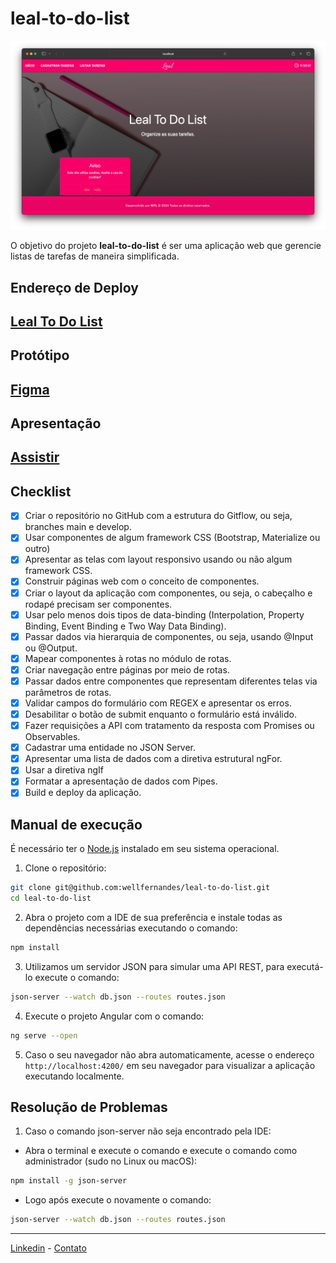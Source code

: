# leal-to-do-list

![leal-to-do-list](img/leal-to-do-list.png)

O objetivo do projeto **leal-to-do-list** é ser uma aplicação web que gerencie listas de tarefas de maneira simplificada.


## Endereço de Deploy

[Leal To Do List](https://wellfernandes.github.io/leal-to-do-list/)
--

## Protótipo

[Figma](https://www.figma.com/file/Fx6p9FhgpXGgVskQWMRHMn/leal-to-do-list?type=design&node-id=0%3A1&mode=design&t=GMttoa5H23AW3AaG-1)
--

## Apresentação

[Assistir](https://youtu.be/WpsPZAFvMqU)
--

## Checklist

- [x] Criar o repositório no GitHub com a estrutura do Gitflow, ou seja, branches main e develop.
- [x] Usar componentes de algum framework CSS (Bootstrap, Materialize ou outro)
- [x] Apresentar as telas com layout responsivo usando ou não algum framework CSS.
- [x] Construir páginas web com o conceito de componentes.
- [x] Criar o layout da aplicação com componentes, ou seja, o cabeçalho e rodapé precisam ser componentes.
- [x] Usar pelo menos dois tipos de data-binding (Interpolation, Property Binding, Event Binding e Two Way Data Binding).
- [x] Passar dados via hierarquia de componentes, ou seja, usando @Input ou @Output.
- [x] Mapear componentes à rotas no módulo de rotas.
- [x] Criar navegação entre páginas por meio de rotas.
- [x] Passar dados entre componentes que representam diferentes telas via parâmetros de rotas.
- [x] Validar campos do formulário com REGEX e apresentar os erros.
- [x] Desabilitar o botão de submit enquanto o formulário está inválido.
- [x] Fazer requisições a API com tratamento da resposta com Promises ou Observables.
- [x] Cadastrar uma entidade no JSON Server.
- [x] Apresentar uma lista de dados com a diretiva estrutural ngFor.
- [x] Usar a diretiva ngIf
- [x] Formatar a apresentação de dados com Pipes.
- [x] Build e deploy da aplicação.

## Manual de execução
É necessário ter o [Node.js](https://nodejs.org/) instalado em seu sistema operacional.
1. Clone o repositório:

```bash
git clone git@github.com:wellfernandes/leal-to-do-list.git
cd leal-to-do-list
```
2. Abra o projeto com a IDE de sua preferência e instale todas as dependências necessárias executando o comando:
 ```bash
npm install
```

3. Utilizamos um servidor JSON para simular uma API REST, para executá-lo execute o comando:
 ```bash
json-server --watch db.json --routes routes.json
```
4. Execute o projeto Angular com o comando:
 ```bash
ng serve --open
```
5. Caso o seu navegador não abra automaticamente, acesse o endereço `http://localhost:4200/` em seu navegador para visualizar a aplicação executando localmente.

## Resolução de Problemas
1. Caso o comando json-server não seja encontrado pela IDE:
- Abra o terminal e execute o comando e execute o comando como administrador (sudo no Linux ou macOS):
 ```bash
npm install -g json-server
```
- Logo após execute o novamente o comando:
 ```bash
json-server --watch db.json --routes routes.json
```
---
[Linkedin](https://www.linkedin.com/in/wellitonfernandes/) - [Contato](https://wellitonleal.com.br) 